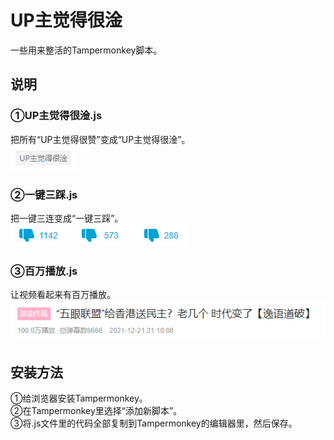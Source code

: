 # UP主觉得很淦
一些用来整活的Tampermonkey脚本。  
## 说明
### ①UP主觉得很淦.js
把所有“UP主觉得很赞”变成“UP主觉得很淦”。  
![UP主觉得很淦](https://github.com/Karasukaigan/bilibili-useless-tampermonkey-script/blob/main/img/screenshot1.png)  
### ②一键三踩.js
把一键三连变成“一键三踩”。  
![一键三踩](https://github.com/Karasukaigan/bilibili-useless-tampermonkey-script/blob/main/img/screenshot2.png)  
### ③百万播放.js
让视频看起来有百万播放。  
![百万播放](https://github.com/Karasukaigan/bilibili-useless-tampermonkey-script/blob/main/img/screenshot3.png)  
## 安装方法
①给浏览器安装Tampermonkey。  
②在Tampermonkey里选择“添加新脚本”。  
③将.js文件里的代码全部复制到Tampermonkey的编辑器里，然后保存。  
